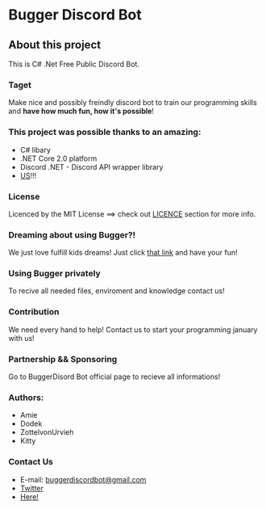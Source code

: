 # Bugger Discord Bot
## About this project
This is C# .Net Free Public Discord Bot.
### Taget
Make nice and possibly freindly discord bot to train our programming skills and **have how much fun, how it's possible**!
### This project was possible thanks to an amazing:
- C# libary
- .NET Core 2.0 platform
- Discord .NET - Discord API wrapper library
- [US](https://github.com/BuggerDiscordBot)!!!
### License
Licenced by the MIT License ==> check out [LICENCE](LICENSE) section for more info.
### Dreaming about using Bugger?!
We just love fulfill kids dreams!
Just click [that link](https://dodek69.github.io/) and have your fun!
### Using Bugger privately
To recive all needed files, enviroment and knowledge contact us!
### Contribution
We need every hand to help! Contact us to start your programming january with us!
### Partnership && Sponsoring
Go to BuggerDisord Bot official page to recieve all informations!
### Authors:
* Amie
* Dodek
* ZottelvonUrvieh
* Kitty
### Contact Us
- E-mail: buggerdiscordbot@gmail.com
- [Twitter](https://twitter.com/Bugger29443948)
- [Here!](https://github.com/BuggerDiscordBot/Bugger/issues/new/choose)

